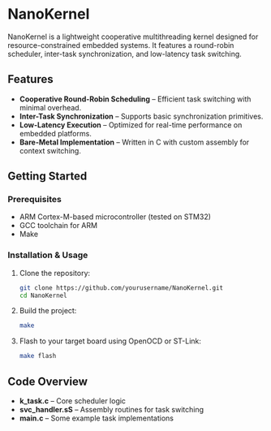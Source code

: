 # NanoKernel

NanoKernel is a lightweight cooperative multithreading kernel designed for resource-constrained embedded systems. It features a round-robin scheduler, inter-task synchronization, and low-latency task switching.

## Features

- **Cooperative Round-Robin Scheduling** – Efficient task switching with minimal overhead.
- **Inter-Task Synchronization** – Supports basic synchronization primitives.
- **Low-Latency Execution** – Optimized for real-time performance on embedded platforms.
- **Bare-Metal Implementation** – Written in C with custom assembly for context switching.

## Getting Started

### Prerequisites

- ARM Cortex-M-based microcontroller (tested on STM32)
- GCC toolchain for ARM
- Make

### Installation & Usage

1. Clone the repository:
    ```bash
    git clone https://github.com/yourusername/NanoKernel.git
    cd NanoKernel
    ```

2. Build the project:
    ```bash
    make
    ```

3. Flash to your target board using OpenOCD or ST-Link:
    ```bash
    make flash
    ```

## Code Overview

- **k_task.c** – Core scheduler logic
- **svc_handler.sS** – Assembly routines for task switching
- **main.c** – Some example task implementations

